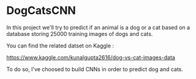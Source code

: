 # DogCatsCNN

In this project we'll try to predict if an animal is a dog or a cat based on a database storing 25000 training images of dogs and cats. 

You can find the related datset on Kaggle : 

https://www.kaggle.com/kunalgupta2616/dog-vs-cat-images-data

To do so, I've choosed to build CNNs in order to predict dog and cats. 
